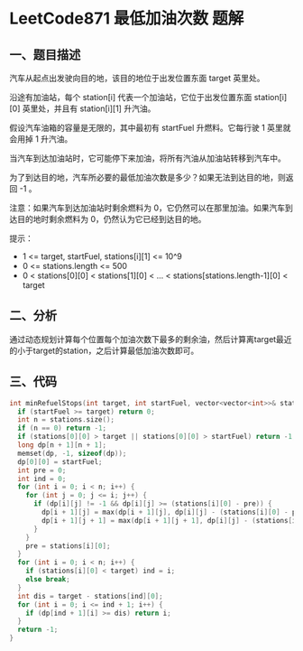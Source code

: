 # LeetCode871 最低加油次数 题解

## 一、题目描述

汽车从起点出发驶向目的地，该目的地位于出发位置东面 target 英里处。

沿途有加油站，每个 station[i] 代表一个加油站，它位于出发位置东面 station[i][0] 英里处，并且有 station[i][1] 升汽油。

假设汽车油箱的容量是无限的，其中最初有 startFuel 升燃料。它每行驶 1 英里就会用掉 1 升汽油。

当汽车到达加油站时，它可能停下来加油，将所有汽油从加油站转移到汽车中。

为了到达目的地，汽车所必要的最低加油次数是多少？如果无法到达目的地，则返回 -1 。

注意：如果汽车到达加油站时剩余燃料为 0，它仍然可以在那里加油。如果汽车到达目的地时剩余燃料为 0，仍然认为它已经到达目的地。

提示：

+ 1 <= target, startFuel, stations[i][1] <= 10^9
+ 0 <= stations.length <= 500
+ 0 < stations\[0][0] < stations\[1][0] < ... < stations\[stations.length-1][0] < target



## 二、分析

通过动态规划计算每个位置每个加油次数下最多的剩余油，然后计算离target最近的小于target的station，之后计算最低加油次数即可。



## 三、代码

```c++
int minRefuelStops(int target, int startFuel, vector<vector<int>>& stations) {
  if (startFuel >= target) return 0;
  int n = stations.size();
  if (n == 0) return -1;
  if (stations[0][0] > target || stations[0][0] > startFuel) return -1;
  long dp[n + 1][n + 1];
  memset(dp, -1, sizeof(dp));
  dp[0][0] = startFuel;
  int pre = 0;
  int ind = 0;
  for (int i = 0; i < n; i++) {
    for (int j = 0; j <= i; j++) {
      if (dp[i][j] != -1 && dp[i][j] >= (stations[i][0] - pre)) {
        dp[i + 1][j] = max(dp[i + 1][j], dp[i][j] - (stations[i][0] - pre));
        dp[i + 1][j + 1] = max(dp[i + 1][j + 1], dp[i][j] - (stations[i][0] - pre) + stations[i][1]);
      }
    }
    pre = stations[i][0];
  }
  for (int i = 0; i < n; i++) {
    if (stations[i][0] < target) ind = i;
    else break;
  }
  int dis = target - stations[ind][0];
  for (int i = 0; i <= ind + 1; i++) {
    if (dp[ind + 1][i] >= dis) return i;
  }
  return -1;
}
```


